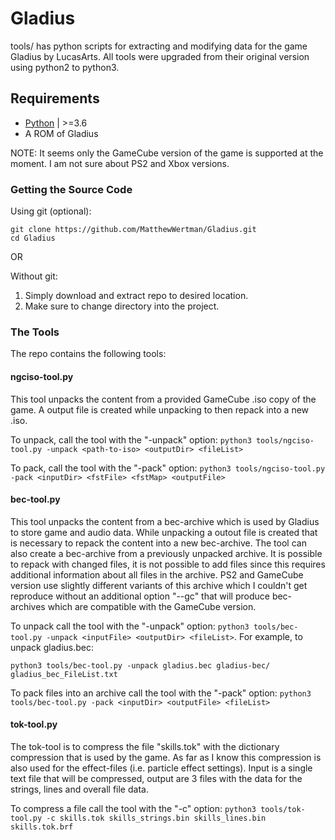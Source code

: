 # Gladius
tools/ has python scripts for extracting and modifying data for the game Gladius by LucasArts. All tools were upgraded from their original version using python2 to python3.

## Requirements
- [Python](https://www.python.org/downloads/) | >=3.6
- A ROM of Gladius

NOTE: It seems only the GameCube version of the game is supported at the moment. I am not sure about PS2 and Xbox versions.

### Getting the Source Code
Using git (optional):
```
git clone https://github.com/MatthewWertman/Gladius.git
cd Gladius
```
OR

Without git:

  1. Simply download and extract repo to desired location.
  2. Make sure to change directory into the project.

### The Tools
The repo contains the following tools:

#### ngciso-tool.py
This tool unpacks the content from a provided GameCube .iso copy of the game. A output file is created while unpacking to then repack into a new .iso.

To unpack, call the tool with the "-unpack" option:
```python3 tools/ngciso-tool.py -unpack <path-to-iso> <outputDir> <fileList>```

To pack, call the tool with the "-pack" option:
```python3 tools/ngciso-tool.py -pack <inputDir> <fstFile> <fstMap> <outputFile>```

#### bec-tool.py
This tool unpacks the content from a bec-archive which is used by Gladius to store game and audio data. While unpacking a outout file is created that is necessary to repack the content into a new bec-archive.
The tool can also create a bec-archive from a previously unpacked archive. It is possible to repack with changed files, it is not possible to add files since this requires additional information about all files in the archive.
PS2 and GameCube version use slightly different variants of this archive which I couldn't get reproduce without an additional option "--gc" that will produce bec-archives which are compatible with the GameCube version.

To unpack call the tool with the "-unpack" option:
```python3 tools/bec-tool.py -unpack <inputFile> <outputDir> <fileList>```.
For example, to unpack gladius.bec:

```python3 tools/bec-tool.py -unpack gladius.bec gladius-bec/ gladius_bec_FileList.txt```

To pack files into an archive call the tool with the "-pack" option:
```python3 tools/bec-tool.py -pack <inputDir> <outputFile> <fileList>```

#### tok-tool.py
The tok-tool is to compress the file "skills.tok" with the dictionary compression that is used by the game. As far as I know this compression is also used for the effect-files (i.e. particle effect settings).
Input is a single text file that will be compressed, output are 3 files with the data for the strings, lines and overall file data.

To compress a file call the tool with the "-c" option:
```python3 tools/tok-tool.py -c skills.tok skills_strings.bin skills_lines.bin skills.tok.brf```
